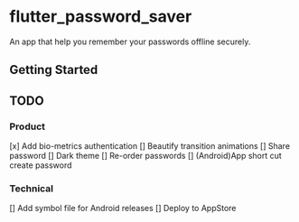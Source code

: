 # flutter_password_saver
An app that help you remember your passwords offline securely.

## Getting Started


## TODO

### Product
[x] Add bio-metrics authentication
[] Beautify transition animations
[] Share password
[] Dark theme
[] Re-order passwords
[] (Android)App short cut create password

### Technical
[] Add symbol file for Android releases
[] Deploy to AppStore